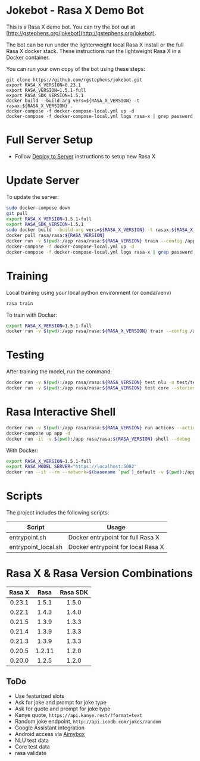 # Jokebot - Rasa X Demo Bot

This is a Rasa X demo bot. You can try the bot out at [http://gstephens.org/jokebot](http://gstephens.org/jokebot).

The bot can be run under the lighterweight local Rasa X install or the full Rasa X docker stack. These instructions run the lightweight Rasa X in a Docker container.

You can run your own copy of the bot using these steps:

```
git clone https://github.com/rgstephens/jokebot.git
export RASA_X_VERSION=0.23.1
export RASA_VERSION=1.5.1-full
export RASA_SDK_VERSION=1.5.1
docker build --build-arg vers=${RASA_X_VERSION} -t rasax:${RASA_X_VERSION} .
docker-compose -f docker-compose-local.yml up -d
docker-compose -f docker-compose-local.yml logs rasa-x | grep password
```

# Full Server Setup

* Follow [Deploy to Server](https://rasa.com/docs/rasa-x/deploy/) instructions to setup new Rasa X

# Update Server

To update the server:

```sh
sudo docker-compose down
git pull
export RASA_X_VERSION=1.5.1-full
export RASA_SDK_VERSION=1.5.1
sudo docker build --build-arg vers=${RASA_X_VERSION} -t rasax:${RASA_X_VERSION} .
docker pull rasa/rasa:${RASA_VERSION}
docker run -v $(pwd):/app rasa/rasa:${RASA_VERSION} train --config /app/config.yml --out /app/models --domain /app/domain.yml --data /app/data/training /app/data/stories -vv
docker-compose -f docker-compose-local.yml up -d
docker-compose -f docker-compose-local.yml logs rasa-x | grep password
```

# Training

Local training using your local python environment (or conda/venv)

```sh
rasa train
```

To train with Docker:

```sh
export RASA_X_VERSION=1.5.1-full
docker run -v $(pwd):/app rasa/rasa:${RASA_X_VERSION} train --config /app/config.yml --out /app/models --domain /app/domain.yml --data /app/data/training /app/data/stories -vv
```

# Testing

After training the model, run the command:

```sh
docker run -v $(pwd):/app rasa/rasa:${RASA_VERSION} test nlu -u test/test_data.md --model models/$(ls models)
docker run -v $(pwd):/app rasa/rasa:${RASA_VERSION} test core --stories test/test_stories.md
```

# Rasa Interactive Shell

```sh
docker run -v $(pwd):/app rasa/rasa:${RASA_VERSION} run actions --actions actions.actions
docker-compose up app -d
docker run -it -v $(pwd):/app rasa/rasa:${RASA_VERSION} shell --debug
```

With Docker:

```sh
export RASA_X_VERSION=1.5.1-full
export RASA_MODEL_SERVER="https://localhost:5002"
docker run --it --rm --network=$(basename `pwd`)_default -v $(pwd):/app rasa/rasa:${RASA_X_VERSION} shell --model /app/models/$(ls models) --endpoints endpoints_local.yml
```

# Scripts

The project includes the following scripts:

| Script              | Usage                              |
| ------------------- | ---------------------------------- |
| entrypoint.sh       | Docker entrypoint for full Rasa X  |
| entrypoint_local.sh | Docker entrypoint for local Rasa X |

# Rasa X & Rasa Version Combinations

| Rasa X |  Rasa  | Rasa SDK |
| :----: | :----: | :------: |
| 0.23.1 | 1.5.1  |  1.5.0   |
| 0.22.1 | 1.4.3  |  1.4.0   |
| 0.21.5 | 1.3.9  |  1.3.3   |
| 0.21.4 | 1.3.9  |  1.3.3   |
| 0.21.3 | 1.3.9  |  1.3.3   |
| 0.20.5 | 1.2.11 |  1.2.0   |
| 0.20.0 | 1.2.5  |  1.2.0   |

## ToDo

* Use featurized slots
* Ask for joke and prompt for joke type
* Ask for quote and prompt for joke type
* Kanye quote, `https://api.kanye.rest/?format=text`
* Random joke endpoint, `http://api.icndb.com/jokes/random`
* Google Assistant integration
* Android access via [Aimybox](https://blog.rasa.com/how-to-build-a-mobile-voice-assistant-with-open-source-rasa-and-aimybox/ )
* NLU test data
* Core test data
* rasa validate
